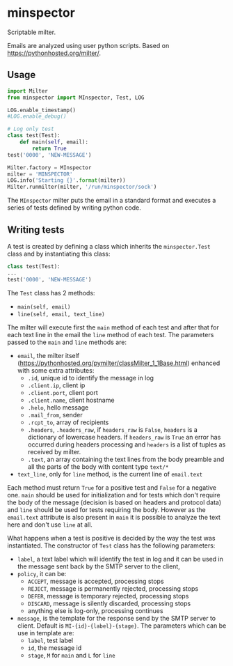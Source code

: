 # minspector
Scriptable milter.

Emails are analyzed using user python scripts. Based on https://pythonhosted.org/milter/.

## Usage
```python
import Milter
from minspector import MInspector, Test, LOG

LOG.enable_timestamp()
#LOG.enable_debug()

# Log only test
class test(Test):
    def main(self, email):
        return True
test('0000', 'NEW-MESSAGE')

Milter.factory = MInspector
milter = 'MINSPECTOR'
LOG.info('Starting {}'.format(milter))
Milter.runmilter(milter, '/run/minspector/sock')
```
The `MInspector` milter puts the email in a standard format and executes a series of tests defined by writing python code. 

## Writing tests
A test is created by defining a class which inherits the `minspector.Test` class and by instantiating this class:
```python
class test(Test):
...
test('0000', 'NEW-MESSAGE')
```
The `Test` class has 2 methods:
- `main(self, email)`
- `line(self, email, text_line)`

The milter will execute first the `main` method of each test and after that for each text line in the email the `line` method of each test. The parameters passed to the `main` and `line` methods are:
- `email`, the milter itself (https://pythonhosted.org/pymilter/classMilter_1_1Base.html) enhanced with some extra attributes: 
  - `.id`, unique id to identify the message in log
  - `.client.ip`, client ip
  - `.client.port`, client port
  - `.client.name`, client hostname
  - `.helo`, hello message
  - `.mail_from`, sender
  - `.rcpt_to`, array of recipients
  - `.headers`, `.headers_raw`, if `headers_raw` is `False`, `headers` is a dictionary of lowercase headers. If `headers_raw` is `True` an error has occurred during headers processing and `headers` is a list of tuples as received by milter.
  - `.text`, an array containing the text lines from the body preamble and all the parts of the body with content type `text/*`
- `text_line`, only for `line` method, is the current line of `email.text`

Each method must return `True` for a positive test and `False` for a negative one. `main` should be used for initialization and for tests which don't require the body of the message (decision is based on headers and protocol data) and `line` should be used for tests requiring the body. However as the `email.text` attribute is also present in `main` it is possible to analyze the text here and don't use `line` at all.

What happens when a test is positive is decided by the way the test was instantiated. The constructor of `Test` class has the following parameters:
- `label`, a text label which will identify the test in log and it can be used in the message sent back by the SMTP server to the client,
- `policy`, it can be:
  - `ACCEPT`, message is accepted, processing stops
  - `REJECT`, message is permanently rejected, processing stops
  - `DEFER`, message is temporary rejected, processing stops
  - `DISCARD`, message is silently discarded, processing stops
  - anything else is log-only, processing continues
- `message`, is the template for the response send by the SMTP server to client. Default is `MI-{id}-{label}-{stage}`. The parameters which can be use in template are:
  - `label`, test label
  - `id`, the message id
  - `stage`, `M` for `main` and `L` for `line`


 
